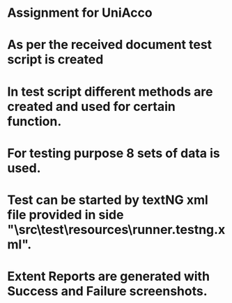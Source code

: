 # Assignment for UniAcco
# As per the received document test script is created
# In test script different methods are created and used for certain function.
# For testing purpose 8 sets of data is used.
# Test can be started by textNG xml file provided in side "\\src\\test\\resources\\runner.testng.xml".
# Extent Reports are generated with Success and Failure screenshots.
